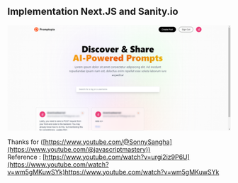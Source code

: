 ## Implementation Next.JS and Sanity.io

![alt text](./public/assets/images/screen.png)

Thanks for ([https://www.youtube.com/@SonnySangha](https://www.youtube.com/@javascriptmastery)) <br/>
Reference : [https://www.youtube.com/watch?v=urgi2iz9P6U](https://www.youtube.com/watch?v=wm5gMKuwSYk)https://www.youtube.com/watch?v=wm5gMKuwSYk
